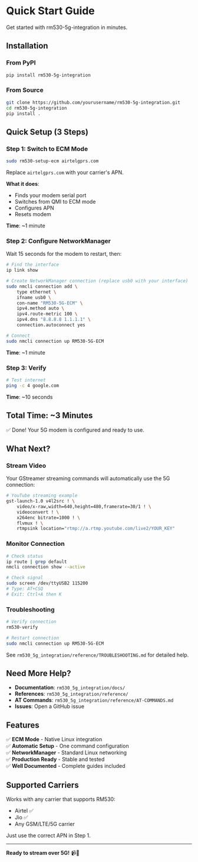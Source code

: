 # Quick Start Guide

Get started with rm530-5g-integration in minutes.

## Installation

### From PyPI

```bash
pip install rm530-5g-integration
```

### From Source

```bash
git clone https://github.com/yourusername/rm530-5g-integration.git
cd rm530-5g-integration
pip install .
```

## Quick Setup (3 Steps)

### Step 1: Switch to ECM Mode

```bash
sudo rm530-setup-ecm airtelgprs.com
```

Replace `airtelgprs.com` with your carrier's APN.

**What it does**:
- Finds your modem serial port
- Switches from QMI to ECM mode
- Configures APN
- Resets modem

**Time**: ~1 minute

### Step 2: Configure NetworkManager

Wait 15 seconds for the modem to restart, then:

```bash
# Find the interface
ip link show

# Create NetworkManager connection (replace usb0 with your interface)
sudo nmcli connection add \
    type ethernet \
    ifname usb0 \
    con-name "RM530-5G-ECM" \
    ipv4.method auto \
    ipv4.route-metric 100 \
    ipv4.dns "8.8.8.8 1.1.1.1" \
    connection.autoconnect yes

# Connect
sudo nmcli connection up RM530-5G-ECM
```

**Time**: ~1 minute

### Step 3: Verify

```bash
# Test internet
ping -c 4 google.com
```

**Time**: ~10 seconds

## Total Time: ~3 Minutes

✅ Done! Your 5G modem is configured and ready to use.

## What Next?

### Stream Video

Your GStreamer streaming commands will automatically use the 5G connection:

```bash
# YouTube streaming example
gst-launch-1.0 v4l2src ! \
    video/x-raw,width=640,height=480,framerate=30/1 ! \
    videoconvert ! \
    x264enc bitrate=1000 ! \
    flvmux ! \
    rtmpsink location="rtmp://a.rtmp.youtube.com/live2/YOUR_KEY"
```

### Monitor Connection

```bash
# Check status
ip route | grep default
nmcli connection show --active

# Check signal
sudo screen /dev/ttyUSB2 115200
# Type: AT+CSQ
# Exit: Ctrl+A then K
```

### Troubleshooting

```bash
# Verify connection
rm530-verify

# Restart connection
sudo nmcli connection up RM530-5G-ECM
```

See `rm530_5g_integration/reference/TROUBLESHOOTING.md` for detailed help.

## Need More Help?

- **Documentation**: `rm530_5g_integration/docs/`
- **References**: `rm530_5g_integration/reference/`
- **AT Commands**: `rm530_5g_integration/reference/AT-COMMANDS.md`
- **Issues**: Open a GitHub issue

## Features

✅ **ECM Mode** - Native Linux integration  
✅ **Automatic Setup** - One command configuration  
✅ **NetworkManager** - Standard Linux networking  
✅ **Production Ready** - Stable and tested  
✅ **Well Documented** - Complete guides included  

## Supported Carriers

Works with any carrier that supports RM530:
- Airtel ✅
- Jio ✅
- Any GSM/LTE/5G carrier

Just use the correct APN in Step 1.

---

**Ready to stream over 5G!** 📹🚀

